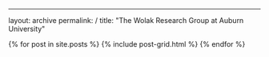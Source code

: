 ---
layout: archive
permalink: /
title: "The Wolak Research Group at Auburn University"

<div class="tiles">
{% for post in site.posts %}
	{% include post-grid.html %}
{% endfor %}
</div><!-- /.tiles -->
